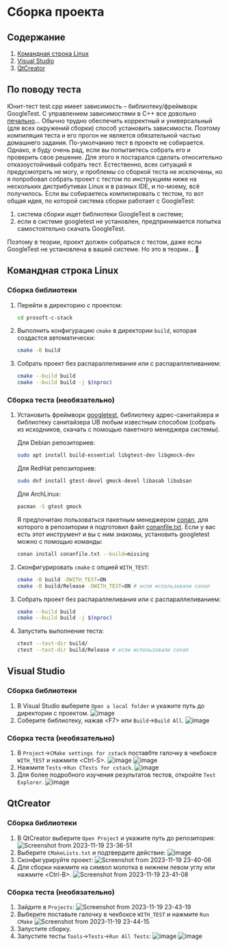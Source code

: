 # Сборка проекта

## Содержание
1. [Командная строка Linux](#командная-строка-linux)
2. [Visual Studio](#visual-studio)
3. [QtCreator](#qtcreator)

## По поводу теста

Юнит-тест test.cpp имеет зависимость – библиотеку/фреймворк GoogleTest.
С управлением зависимостями в C++ все довольно [печально](https://youtu.be/IwuBZpLUq8Q?si=RcYTNlPB5wl5RTtc)...
Обычно трудно обеспечить корректный и универсальный (для всех окружений сборки) способ установить зависимости.
Поэтому компиляция теста и его прогон не является обязательной частью домашнего задания.
По-умолчанию тест в проекте не собирается.
Однако, я буду очень рад, если вы попытаетесь собрать его и проверить свое решение.
Для этого я постарался сделать относительно отказоустойчивый собрать тест.
Естественно, всех ситуаций я предусмотреть не могу, и проблемы со сборкой теста не исключены,
но я попробовал собрать проект с тестом по инструкциям ниже на нескольких дистрибутивах Linux и в разных
IDE, и по-моему, всё получилось.
Если вы собираетесь компилировать с тестом, то вот общая идея, по которой система сборки работает с GoogleTest:
1. система сборки ищет библиотеки GoogleTest в системе;
2. если в системе googletest не установлен, предпринимается попытка самостоятельно скачать GoogleTest.

Поэтому в теории, проект должен собраться с тестом, даже если GoogleTest не установлена в вашей системе.
Но это в теории... 🙏

## Командная строка Linux

### Сборка библиотеки

1. Перейти в директорию с проектом:
    ```sh
    cd prosoft-c-stack
    ```
2. Выполнить конфигурацию `cmake` в директории `build`, которая создастся автоматически:
    ```sh
    cmake -B build
    ```  
3. Собрать проект без распараллеливания или с распараллеливанием:
    ```sh
    cmake --build build
    cmake --build build -j $(nproc)
    ```

### Сборка теста (необязательно)

1. Установить фреймворк [googletest](https://github.com/google/googletest),
    библиотеку адрес-санитайзера и библиотеку санитайзера UB любым известным способом
    (собрать из исходников, скачать с помощью пакетного менеджера системы).
    
    Для Debian репозиториев:
    ```sh
    sudo apt install build-essential libgtest-dev libgmock-dev
    ```
    Для RedHat репозиториев:
    ```sh
    sudo dnf install gtest-devel gmock-devel libasab libubsan
    ```
    Для ArchLinux:
    ```sh
    pacman -S gtest gmock
    ```
    Я предпочитаю пользоваться пакетным менеджером [conan](https://conan.io/), для которого в репозитории я
    подготовил файл [conanfile.txt](https://github.com/czertyaka/prosoft-c-stack/blob/master/conanfile.txt).
    Если у вас есть этот инструмент и вы с ним знакомы, установить googletest можно с помощью команды:
    ```sh
    conan install conanfile.txt --build=missing
    ```
3. Сконфигурировать `cmake` с опцией `WITH_TEST`:
    ```sh
    cmake -B build -DWITH_TEST=ON
    cmake -B build/Release -DWITH_TEST=ON # если использовали conan
    ```
4. Собрать проект без распараллеливания или с распараллеливанием:
    ```sh
    cmake --build build
    cmake --build build -j $(nproc)
    ```
5. Запустить выполнение теста:
   ```sh
   ctest --test-dir build/
   ctest --test-dir build/Release # если использовали conan
   ```

## Visual Studio

### Сборка библиотеки

1. В Visual Studio выберите ``Open a local folder`` и укажите путь до директории с проектом.
    ![image](https://github.com/czertyaka/prosoft-c-stack/assets/69390349/ec60aaae-63a6-45e8-8208-5f4728f959ef)
2. Соберите библиотеку, нажав \<F7\> или ``Build``->``Build All``.
    ![image](https://github.com/czertyaka/prosoft-c-stack/assets/69390349/9926a3c2-dfa1-4c74-a3ac-f059fd50518f)

### Сборка теста (необязательно)

1. В ``Project``->``CMake settings for cstack`` поставбте галочку в чекбоксе ``WITH_TEST`` и нажмите \<Ctrl-S\>.
    ![image](https://github.com/czertyaka/prosoft-c-stack/assets/69390349/3c649b22-c32a-4a21-9301-57f5b721b65e)
    ![image](https://github.com/czertyaka/prosoft-c-stack/assets/69390349/0c3e0cbd-4b06-4e48-8045-226beb6c7d3c)
2. Нажмите ``Tests``->``Run CTests for cstack``.
    ![image](https://github.com/czertyaka/prosoft-c-stack/assets/69390349/5844208c-b947-4e9d-b021-d7a0768a083c)
3. Для более подробного изучения результатов тестов, откройте ``Test Explorer``.
    ![image](https://github.com/czertyaka/prosoft-c-stack/assets/69390349/510ee7ba-928c-4d51-a8ea-e38fc71e2087)






## QtCreator

### Сборка библиотеки

1. В QtCreator выберите ``Open Project`` и укажите путь до репозитория:
    ![Screenshot from 2023-11-19 23-36-51](https://github.com/czertyaka/prosoft-c-stack/assets/69390349/376e998c-39fa-4670-8a4f-d477c9b81d5d)
2. Выберите ``CMakeLists.txt`` и подтвердите действие:
    ![image](https://github.com/czertyaka/prosoft-c-stack/assets/69390349/a6b2e921-025f-4a62-aa01-6b216c780289)
3. Сконфигурируйте проект:
    ![Screenshot from 2023-11-19 23-40-06](https://github.com/czertyaka/prosoft-c-stack/assets/69390349/045ad414-92c8-4441-ba9d-ddb2949ad5be)
4. Для сборки нажмите на символ молотка в нижнем левом углу или нажмите \<Ctrl-B\>.
    ![Screenshot from 2023-11-19 23-41-08](https://github.com/czertyaka/prosoft-c-stack/assets/69390349/d448a90e-b720-46bf-bd84-7e0d7217a1b8)


### Сборка теста (необязательно)

1. Зайдите в ``Projects``:
    ![Screenshot from 2023-11-19 23-43-19](https://github.com/czertyaka/prosoft-c-stack/assets/69390349/97f544cc-cde0-4e7d-9e93-cfe32e07aa58)
2. Выберите поставьте галочку в чекбоксе ``WITH_TEST`` и нажмите ``Run CMake``
    ![Screenshot from 2023-11-19 23-44-15](https://github.com/czertyaka/prosoft-c-stack/assets/69390349/b65ebe66-a8be-4ecc-8f29-3df825c85027)
3. Запустите сборку.
4. Запустите тесты ``Tools``->``Tests``->``Run All Tests``:
    ![image](https://github.com/czertyaka/prosoft-c-stack/assets/69390349/71d2004d-4da1-4360-98b3-2eafb8038737)
    ![image](https://github.com/czertyaka/prosoft-c-stack/assets/69390349/c18b07c9-0b9b-4e00-a0e6-951588776134)



